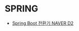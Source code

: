 # SPRING

- [Spring Boot 전환기 NAVER D2][ToSpringBootD2]

[ToSpringBootD2]: https://d2.naver.com/helloworld/5626759